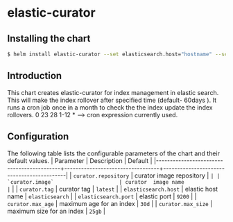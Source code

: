 # elastic-curator

## Installing the chart
```bash
$ helm install elastic-curator --set elasticsearch.host="hostname" --set elasticsearch.port="port"
```

## Introduction
This chart creates elastic-curator for index management in elastic search. 
This will make the index rollover after specified time (default- 60days ). 
It runs a cron job once in a month to check the the index update the index rollovers. 
0 23 28 1-12 *  --> cron expression currently used. 

## Configuration

The following table lists the configurable parameters of the  chart and their default values.
| Parameter                                 | Description                      | Default                                   |
|-------------------------------------------+----------------------------------+-------------------------------------------|
| `curator.repository`                | curator image repository         | `` |
| `curator.image`                     | curator  image name              | ``                        |
| `curator.tag`                       | curator  tag                     | `latest`                                  |
| `elasticsearch.host`                | elastic host name                | `elasticsearch` |
| `elasticsearch.port`                | elastic port                     | `9200`                         |
| `curator.max_age`                   | maximum age for an index         | `30d`                                  |
| `curator.max_size`                  | maximum size for an index        | `25gb`                                  |
